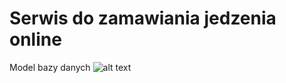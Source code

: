 # Serwis do zamawiania jedzenia online
Model bazy danych
![alt text](https://github.com/zenek64/aplikacjawww/blob/master/db_schema.png)
